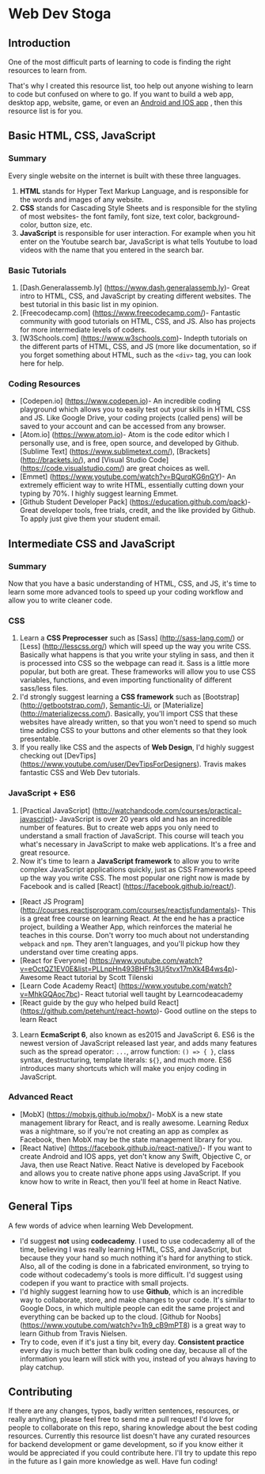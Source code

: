 # Web Dev Stoga

## Introduction
One of the most difficult parts of learning to code is finding the right resources to learn from. 

That's why I created this resource list, too help out anyone wishing to learn to code but confused on where to go.
If you want to build a web app, desktop app, website, game, or even an [Android and IOS app](#advanced-react) , then this resource list is for you.

## Basic HTML, CSS, JavaScript

### Summary
Every single website on the internet is built with these three languages.

1. **HTML** stands for Hyper Text Markup Language, and is responsible for the words and images of any website. 
2. **CSS** stands for  Cascading Style Sheets and is responsible for the styling of most websites- the font family, font size, text color, background-color, button size, etc. 
3. **JavaScript** is responsible for user interaction. For example when you hit enter on the Youtube search bar, JavaScript is what tells Youtube to load videos with the name that you entered in the search bar.

### Basic Tutorials
1. [Dash.Generalassemb.ly] (https://www.dash.generalassemb.ly)- Great intro to HTML, CSS, and JavaScript by creating different websites. The best tutorial in this basic list in my opinion.
2. [Freecodecamp.com] (https://www.freecodecamp.com/)- Fantastic community with good tutorials on HTML, CSS, and JS. Also has projects for more intermediate levels of coders.
3. [W3Schools.com] (https://www.w3schools.com)- Indepth tutorials on the different parts of HTML, CSS, and JS (more like documentation, so if you forget something about HTML, such as the `<div>` tag, you can look here for help.

### Coding Resources
+ [Codepen.io] (https://www.codepen.io)- An incredible coding playground which allows you to easily test out your skills in HTML CSS and JS. Like Google Drive, your coding projects (called pens) will be saved to your account and can be accessed from any browser.
+ [Atom.io] (https://www.atom.io)- Atom is the code editor which I personally use, and is free, open source, and developed by Github. [Sublime Text] (https://www.sublimetext.com/), [Brackets] (http://brackets.io/), and [Visual Studio Code] (https://code.visualstudio.com/) are great choices as well. 
+ [Emmet] (https://www.youtube.com/watch?v=BQurqKG6nGY)- An extremely efficient way to write HTML, essentially cutting down your typing by 70%. I highly suggest learning Emmet.
+ [Github Student Developer Pack] (https://education.github.com/pack)- Great developer tools, free trials, credit, and the like provided by Github. To apply just give them your student email.

## Intermediate CSS and JavaScript

### Summary
Now that you have a basic understanding of HTML, CSS, and JS, it's time to learn some more advanced tools to speed up your coding workflow and allow you to write cleaner code.

### CSS
1. Learn a **CSS Preprocesser** such as [Sass] (http://sass-lang.com/) or [Less] (http://lesscss.org/) which will speed up the way you write CSS. Basically what happens is that you write your styling in sass, and then it is processed into CSS so the webpage can read it. Sass is a little more popular, but both are great. These frameworks will allow you to use CSS variables, functions, and even importing functionality of different sass/less files. 
2. I'd strongly suggest learning a **CSS framework** such as [Bootstrap] (http://getbootstrap.com/), [Semantic-Ui](http://semantic-ui.com/), or [Materialize] (http://materializecss.com/). Basically, you'll import CSS that these websites have already written, so that you won't need to spend so much time adding CSS to your buttons and other elements so that they look presentable.
3. If you really like CSS and the aspects of **Web Design**, I'd highly suggest checking out [DevTips] (https://www.youtube.com/user/DevTipsForDesigners). Travis makes fantastic CSS and Web Dev tutorials.

### JavaScript + ES6
1. [Practical JavaScript] (http://watchandcode.com/courses/practical-javascript)- JavaScript is over 20 years old and has an incredible number of features. But to create web apps you only need to understand a small fraction of JavaScript. This course will teach you what's necessary in JavaScript to make web applications. It's a free and great resource.
2. Now it's time to learn a **JavaScript framework** to allow you to write complex JavaScript applications quickly, just as CSS Frameworks speed up the way you write CSS. The most popular one right now is made by Facebook and is called [React] (https://facebook.github.io/react/). 
  * [React JS Program] (http://courses.reactjsprogram.com/courses/reactjsfundamentals)- This is a great free course on learning React. At the end he has a practice project, building a Weather App, which reinforces the material he teaches in this course. Don't worry too much about not understanding `webpack` and `npm`. They aren't languages, and you'll pickup how they understand over time creating apps.
  * [React for Everyone] (https://www.youtube.com/watch?v=eOctQZ1EV0E&list=PLLnpHn493BHFfs3Uj5tvx17mXk4B4ws4p)- Awesome React tutorial by Scott Tilenski
  * [Learn Code Academy React] (https://www.youtube.com/watch?v=MhkGQAoc7bc)- React tutorial well taught by Learncodeacademy
  * [React guide by the guy who helped build React] (https://github.com/petehunt/react-howto)- Good outline on the steps to learn React
3. Learn **EcmaScript 6**, also known as es2015 and JavaScript 6. ES6 is the newest version of JavaScript released last year, and adds many features such as the spread operator: `...`, arrow function: `() => { }`, class syntax, destructuring, template literals: `${}`, and much more. ES6 introduces many shortcuts which will make you enjoy coding in JavaScript.

### Advanced React
+ [MobX] (https://mobxjs.github.io/mobx/)- MobX is a new state management library for React, and is really awesome. Learning Redux was a nightmare, so if you're not creating an app as complex as Facebook, then MobX may be the state management library for you.  
+ [React Native] (https://facebook.github.io/react-native/)- If you want to create Android and IOS apps, yet don't know any Swift, Objective C, or Java, then use React Native. React Native is developed by Facebook and allows you to create native phone apps using JavaScript. If you know how to write in React, then you'll feel at home in React Native.

## General Tips
A few words of advice when learning Web Development.
+ I'd suggest **not** using **codecademy**. I used to use codecademy all of the time, believing I was really learning HTML, CSS, and JavaScript, but because they your hand so much nothing it's hard for anything to stick. Also, all of the coding is done in a fabricated environment, so trying to code without codecademy's tools is more difficult. I'd suggest using codepen if you want to practice with small projects. 
+ I'd highly suggest learning how to use **Github**, which is an incredible way to collaborate, store, and make changes to your code. It's similar to Google Docs, in which multiple people can edit the same project and everything can be backed up to the cloud. [Github for Noobs] (https://www.youtube.com/watch?v=1h9_cB9mPT8) is a great way to learn Github from Travis Nielsen.
+ Try to code, even if it's just a tiny bit, every day. **Consistent practice** every day is much better than bulk coding one day, because all of the information you learn will stick with you, instead of you always having to play catchup.

## Contributing
If there are any changes, typos, badly written sentences, resources, or really anything, please feel free to send me a pull request! I'd love for people to collaborate on this repo, sharing knowledge about the best coding resources. Currently this resource list doesn't have any curated resources for backend development or game development, so if you know either it would be appreciated if you could contribute here. I'll try to update this repo in the future as I gain more knowledge as well. Have fun coding! 
